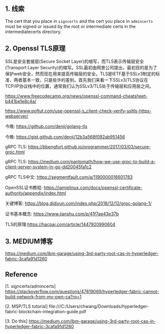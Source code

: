 
## 1. 线索

The cert that you place in `signcerts` and the cert you place in `admincerts` must be signed or issued by the root or intermediate certs in the intermediatecerts directory.


## 2. Openssl TLS原理

SSL是安全套接层(Secure Socket Layer)的缩写，而TLS表示传输层安全(Transport Layer Security)的缩写。SSL最初由网景公司提出，最初目的是为了保护web安全，然而现在用来提高传输层的安全。TLS是IETF基于SSLv3制定的标准，两者基本一致，只是些许的差别。首先我们来看一下SSLv3/TLS协议在TCP/IP协议栈中的位置，通常我们认为SSLv3/TLS处于传输层和应用层之间。

https://www.freecodecamp.org/news/openssl-command-cheatsheet-b441be1e8c4a/

https://www.poftut.com/use-openssl-s_client-check-verify-ssltls-https-webserver/


今晚: https://github.com/denji/golang-tls

今晚: https://gist.github.com/denji/12b3a568f092ab951456


gRPC TLS: https://bbengfort.github.io/programmer/2017/03/03/secure-grpc.html

gRPC TLS: https://medium.com/pantomath/how-we-use-grpc-to-build-a-client-server-system-in-go-dd20045fa1c2

gRPC TLS中文: https://segmentfault.com/a/1190000016601783


OpenSSL证书教程: https://jamielinux.com/docs/openssl-certificate-authority/appendix/index.html

关键博客: https://blog.didiyun.com/index.php/2018/12/12/grpc-golang-1/

证书基本概念: https://www.jianshu.com/p/41f7ae43e37b


TLS的原理:https://hacpai.com/article/1447920990604








## 3. MEDIUM博客


https://medium.com/ibm-garage/using-3rd-party-root-cas-in-hyperledger-fabric-3cafa91d1260








## Reference
[1. signcerts/admincerts] https://stackoverflow.com/questions/47819069/hyperledger-fabric-cannot-build-network-from-my-own-ca?rq=1

[2. MSP/TLS tutorial] file:///C:/Users/chwang/Downloads/hyperledger-fabric-blockchain-integration-guide.pdf

[3. Do this] https://medium.com/ibm-garage/using-3rd-party-root-cas-in-hyperledger-fabric-3cafa91d1260

